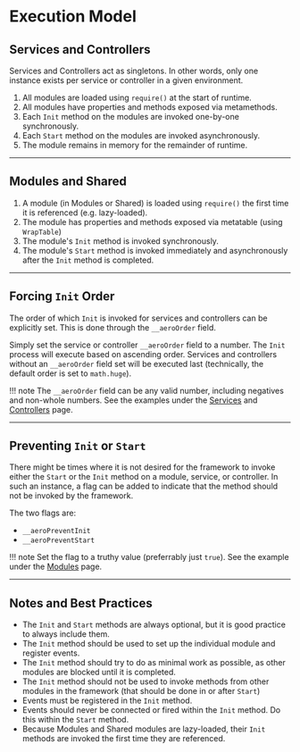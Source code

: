 # Execution Model

## Services and Controllers

Services and Controllers act as singletons. In other words, only one instance exists per service or controller in a given environment.

1. All modules are loaded using `require()` at the start of runtime.
1. All modules have properties and methods exposed via metamethods.
1. Each `Init` method on the modules are invoked one-by-one synchronously.
1. Each `Start` method on the modules are invoked asynchronously.
1. The module remains in memory for the remainder of runtime.

--------------------------

## Modules and Shared

1. A module (in Modules or Shared) is loaded using `require()` the first time it is referenced (e.g. lazy-loaded).
1. The module has properties and methods exposed via metatable (using `WrapTable`)
1. The module's `Init` method is invoked synchronously.
1. The module's `Start` method is invoked immediately and asynchronously after the `Init` method is completed.

--------------------------

## Forcing `Init` Order

The order of which `Init` is invoked for services and controllers can be explicitly set. This is done through the `__aeroOrder` field.

Simply set the service or controller `__aeroOrder` field to a number. The `Init` process will execute based on ascending order. Services and controllers without an `__aeroOrder` field set will be executed last (technically, the default order is set to `math.huge`).

!!! note
	The `__aeroOrder` field can be any valid number, including negatives and non-whole numbers. See the examples under the [Services](services.md#forcing-init-order) and [Controllers](controllers.md#forcing-init-order) page.

--------------------------

## Preventing `Init` or `Start`

There might be times where it is not desired for the framework to invoke either the `Start` or the `Init` method on a module, service, or controller. In such an instance, a flag can be added to indicate that the method should not be invoked by the framework.

The two flags are:

- `__aeroPreventInit`
- `__aeroPreventStart`

!!! note
	Set the flag to a truthy value (preferrably just `true`). See the example under the [Modules](modules.md#prevent-init-or-start) page.

--------------------------

## Notes and Best Practices

- The `Init` and `Start` methods are always optional, but it is good practice to always include them.
- The `Init` method should be used to set up the individual module and register events.
- The `Init` method should try to do as minimal work as possible, as other modules are blocked until it is completed.
- The `Init` method should not be used to invoke methods from other modules in the framework (that should be done in or after `Start`)
- Events must be registered in the `Init` method.
- Events should never be connected or fired within the `Init` method. Do this within the `Start` method.
- Because Modules and Shared modules are lazy-loaded, their `Init` methods are invoked the first time they are referenced.